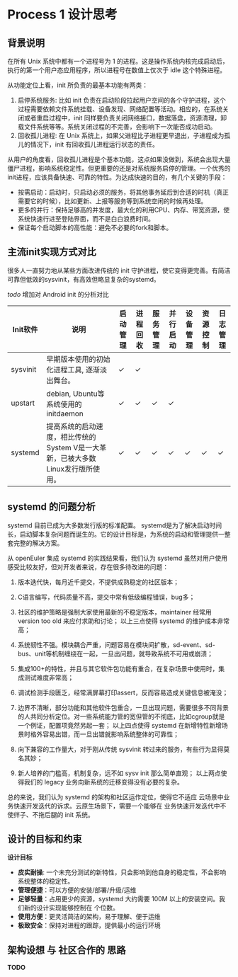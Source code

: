 # Process 1 设计思考

## 背景说明

在所有 Unix 系统中都有一个进程号为 1 的进程。这是操作系统内核完成启动后，执行的第一个用户态应用程序，所以进程号在数值上仅次于 idle 这个特殊进程。

从功能定位上看，init 所负责的最基本功能有两类：

1. 启停系统服务: 比如 init 负责在启动阶段拉起用户空间的各个守护进程，这个过程需要依赖文件系统挂载、设备发现、网络配置等活动。相应的，在系统关闭或者重启过程中，init 同样要负责关闭网络接口，数据落盘，资源清理，卸载文件系统等等。系统关闭过程的不完善，会影响下一次能否成功启动。
2. 回收孤儿进程: 在 Unix 系统上，如果父进程比子进程更早退出，子进程成为孤儿的情况下，init 有回收孤儿进程运行状态的责任。

从用户的角度看，回收孤儿进程是个基本功能，这点如果没做到，系统会出现大量僵尸进程，影响系统稳定性。但更重要的还是对系统服务启停的管理。一个优秀的init进程，应该具备快速、可靠的特性。为达成快速的目的，有几个关键的手段：

- 按需启动：启动时，只启动必须的服务，将其他事务延后到合适的时机（真正需要它的时候），比如更新、上报等服务等到系统空闲的时候再处理。
- 更多的并行：保持足够高的并发度，最大化的利用CPU、内存、带宽资源，使系统快速行进至登陆界面，而不是白白浪费时间。
- 保证每个启动脚本的高性能：避免不必要的fork和脚本。

## 主流init实现方式对比

很多人一直努力地从某些方面改进传统的 init 守护进程，使它变得更完善。有简洁可靠但低效的sysvinit，有高效但略显复杂的systemd。

*todo* 增加对 Android init 的分析对比

| Init软件 | 说明                                                         | 启动管理 | 进程回收 | 服务管理 | 并行启动 | 设备管理 | 资源控制 | 日志管理 |
| -------- | ------------------------------------------------------------ | -------- | -------- | -------- | -------- | -------- | -------- | -------- |
| sysvinit | 早期版本使用的初始化进程工具,  逐渐淡出舞台。                | ✓        | ✓        |          |          |          |          |          |
| upstart  | debian,  Ubuntu等系统使用的initdaemon                        | ✓        | ✓        | ✓        | ✓        |          |          |          |
| systemd  | 提高系统的启动速度，相比传统的System  V是一大革新，已被大多数Linux发行版所使用。 | ✓        | ✓        | ✓        | ✓        | ✓        | ✓        | ✓        |

## systemd 的问题分析

systemd 目前已成为大多数发行版的标准配置。
systemd是为了解决启动时间长，启动脚本复杂问题而诞生的。它的设计目标是，为系统的启动和管理提供一整套完整的解决方案。

从 openEuler 集成 systemd 的实践结果看，我们认为 systemd 虽然对用户使用感受比较友好，但对开发者来说，存在很多待改进的问题：

1. 版本迭代快，每月近千提交，不提供成熟稳定的社区版本；
2. C语言编写，代码质量不高，提交中常有低级编程错误，bug多；
3. 社区的维护策略是强制大家使用最新的不稳定版本，maintainer 经常用 version too old 来应付求助和讨论；
以上三点使得 systemd 的维护成本非常高；

4. 系统韧性不强。模块耦合严重，问题容易在模块间扩散，sd-event、sd-bus、unit等机制缠绕在一起，一旦出问题，就导致系统不可用或崩溃；
5. 集成100+的特性，并且与其它软件包功能有重合，在复杂场景中使用时，集成测试难度非常高；
6. 调试检测手段匮乏，经常满屏幕打印assert，反而容易造成关键信息被淹没；
7. 边界不清晰，部分功能和其他软件包重合，一旦出现问题，需要很多不同背景的人共同分析定位。对一些系统能力管的宽但管的不彻底，比如cgroup就是一个例证，配置项竟然另起一套；
以上四点使得 systemd 在新增特性新增场景时格外容易出错，而一旦出错就影响系统整体的可靠性；

8. 向下兼容的工作量大，对于刚从传统 sysvinit 转过来的服务，有些行为显得莫名其妙；
9. 新人培养的门槛高，机制复杂，远不如 sysv init 那么简单直观；
以上两点使得我们的 legacy 业务向新系统的迁移变得没有必要的复杂。

总的来说，我们认为 systemd 的架构和社区运作定位，使得它不适应 云场景中业务快速开发迭代的诉求。云原生场景下，需要一个能够在 业务快速开发迭代中不使绊子、不拖后腿的 init 系统。

## 设计的目标和约束

**设计目标**

- **皮实耐操**: 一个未充分测试的新特性，只会影响到他自身的稳定性，不会影响系统整体的稳定性。
- **管理便捷**：可以方便的安装/部署/升级/运维
- **足够轻量**：占用更少的资源，systemd 大约需要 100M 以上的安装空间。我们新的设计实现能够控制在 个位数。
- **使用方便**：更灵活简洁的架构，易于理解、便于运维
- **极致安全**：保持对进程的跟踪，提供最小的运行环境

## 架构设想 与 社区合作的 思路

**TODO**
